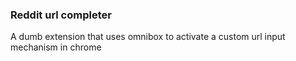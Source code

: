 ### Reddit url completer
A dumb extension that uses omnibox to activate a custom url input mechanism in chrome